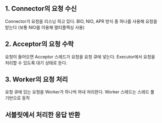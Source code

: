 ## 1. Connector의 요청 수신
Connector가 요청을 리스닝 하고 있다.
BIO, NIO, APR 방식 중 하나를 사용해 요청을 받는다 (보통 NIO를 이용해 멀티플렉싱 사용)
## 2. Acceptor의 요청 수락
요청이 들어오면 Acceptor 스레드가 요청을 요청 큐에 넣는다.
Executor에서 요청을 처리할 수 있도록 대기 상태로 둔다.
## 3. Worker의 요청 처리
요청 큐에 있는 요청을 Worker가 하나씩 꺼내 처리한다.
Worker 스레드는 스레드 풀 기반으로 동작
## 서블릿에서 처리한 응답 반환